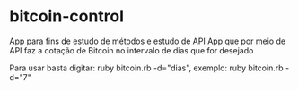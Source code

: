 # bitcoin-control
App para fins de estudo de métodos e estudo de API
App que por meio de API faz a cotação de Bitcoin no intervalo de dias que for desejado


Para usar basta digitar:  ruby bitcoin.rb -d="dias", exemplo: ruby bitcoin.rb -d="7"
